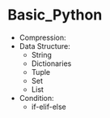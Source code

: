 # Basic_Python
- Compression:
- Data Structure:
  - String
  - Dictionaries
  - Tuple
  - Set
  - List
- Condition:
  - if-elif-else

